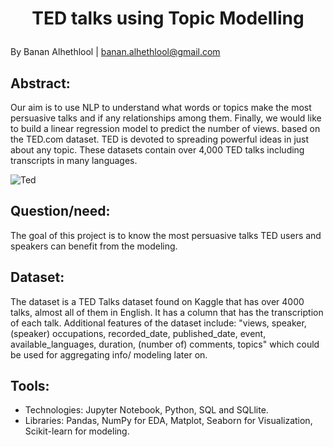 # <p align="center"> TED talks using Topic Modelling </p>
By Banan Alhethlool | banan.alhethlool@gmail.com

## Abstract:

Our aim is to use NLP to understand what words or topics make the most persuasive talks and if any relationships among them. Finally, we would like to build a linear regression model to predict the number of views. based on the TED.com dataset. TED is devoted to spreading powerful ideas in just about any topic. These datasets contain over 4,000 TED talks including transcripts in many languages.

![Ted](https://upload.wikimedia.org/wikipedia/commons/thumb/a/aa/TED_three_letter_logo.svg/2560px-TED_three_letter_logo.svg.png)


## Question/need:
The goal of this project is to know the most persuasive talks TED users and speakers can benefit from the modeling.

## Dataset:

The dataset is a TED Talks dataset found on Kaggle that has over 4000 talks, almost all of them in English. It has a column that has the transcription of each talk. Additional features of the dataset include: "views, speaker, (speaker) occupations, recorded_date, published_date, event, available_languages, duration, (number of) comments, topics" which could be used for aggregating info/ modeling later on.

## Tools:

- Technologies: Jupyter Notebook, Python, SQL and SQLlite.
- Libraries: Pandas, NumPy for EDA, Matplot, Seaborn for Visualization, Scikit-learn for modeling.
